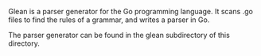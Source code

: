 Glean is a parser generator for the Go programming language.
It scans .go files to find the rules of a grammar, and writes
a parser in Go.

The parser generator can be found in the glean subdirectory
of this directory.

